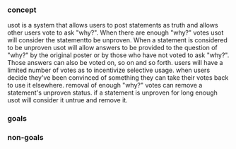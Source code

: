### concept
usot is a system that allows users to post statements as truth and allows other users vote to ask "why?". When there are enough "why?" votes usot will consider the statementto be unproven. When a statement is considered to be unproven usot will allow answers to be provided to the question of "why?" by the original poster or by those who have not voted to ask "why?". Those answers can also be voted on, so on and so forth. users will have a limited number of votes as to incentivize selective usage. when users decide they've been convinced of something they can take their votes back to use it elsewhere. removal of enough "why?" votes can remove a statement's unproven status. if a statement is unproven for long enough usot will consider it untrue and remove it.

### goals

### non-goals